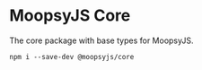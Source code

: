 # MoopsyJS Core

The core package with base types for MoopsyJS.

```
npm i --save-dev @moopsyjs/core
```